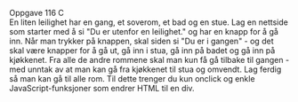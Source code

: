 Oppgave 116 C  
En liten leilighet har en gang, et soverom, et bad og en stue. Lag en nettside som starter med å si "Du er utenfor en leilighet." og har en knapp for å gå inn. Når man trykker på knappen, skal siden si "Du er i gangen" - og det skal være knapper for å gå ut, gå inn i stua, gå inn på badet og gå inn på kjøkkenet. Fra alle de andre rommene skal man kun få gå tilbake til gangen - med unntak av at man kan gå fra kjøkkenet til stua og omvendt. Lag ferdig så man kan gå til alle rom. Til dette trenger du kun onclick og enkle JavaScript-funksjoner som endrer HTML til en div.